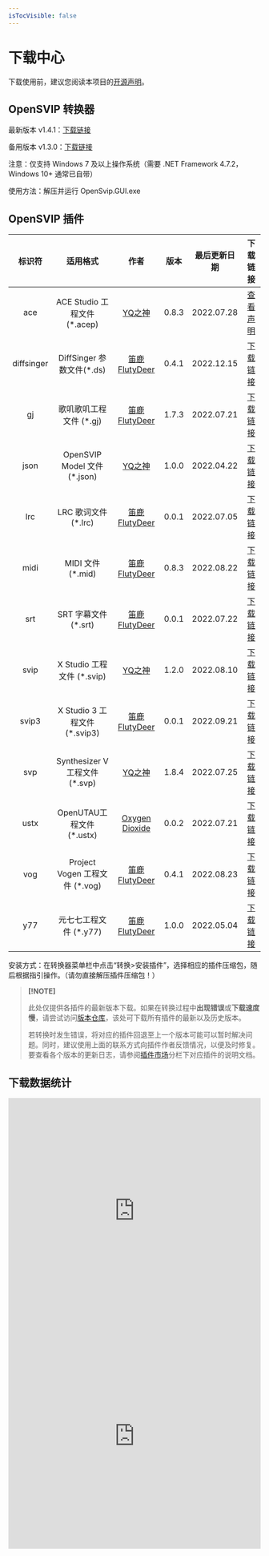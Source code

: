 ```yaml
---
isTocVisible: false
---
```


# 下载中心

下载使用前，建议您阅读本项目的[开源声明](license.md)。



## OpenSVIP 转换器

最新版本 v1.4.1：[下载链接](https://openvpi-1307911855.cos.ap-beijing.myqcloud.com/converter/opensvip_converter_1.4.1.zip)

备用版本 v1.3.0：[下载链接](https://openvpi-1307911855.cos.ap-beijing.myqcloud.com/converter/opensvip_converter_1.3.0.zip)

注意：仅支持 Windows 7 及以上操作系统（需要 .NET Framework 4.7.2，Windows 10+ 通常已自带）

使用方法：解压并运行 OpenSvip.GUI.exe



## OpenSVIP 插件

|   标识符   |            适用格式            |                         作者                          | 版本  | 最后更新日期 |                           下载链接                           |
| :--------: | :----------------------------: | :---------------------------------------------------: | :---: | :----------: | :----------------------------------------------------------: |
|    ace     |  ACE Studio 工程文件 (*.acep)  |    [YQ之神](https://space.bilibili.com/102844209)     | 0.8.3 |  2022.07.28  |               [查看声明](market/plugin-ace.md)               |
| diffsinger |   DiffSinger 参数文件(*.ds)    | [笛鹿FlutyDeer](https://space.bilibili.com/386270936) | 0.4.1 |  2022.12.15  | [下载链接](https://openvpi-1307911855.cos.ap-beijing.myqcloud.com/plugins/diffsinger/opensvip_plugin_diffsinger_0.4.1.zip) |
|     gj     |    歌叽歌叽工程文件 (*.gj)     | [笛鹿FlutyDeer](https://space.bilibili.com/386270936) | 1.7.3 |  2022.07.21  | [下载链接](https://openvpi-1307911855.cos.ap-beijing.myqcloud.com/plugins/gj/opensvip_plugin_gjgj_1.7.3.zip) |
|    json    |  OpenSVIP Model 文件 (*.json)  |    [YQ之神](https://space.bilibili.com/102844209)     | 1.0.0 |  2022.04.22  | [下载链接](https://openvpi-1307911855.cos.ap-beijing.myqcloud.com/plugins/json/opensvip_plugin_jsonsvip_1.0.0.zip) |
|    lrc     |      LRC 歌词文件 (*.lrc)      | [笛鹿FlutyDeer](https://space.bilibili.com/386270936) | 0.0.1 |  2022.07.05  | [下载链接](https://openvpi-1307911855.cos.ap-beijing.myqcloud.com/plugins/lrc/opensvip_plugin_lrc_0.0.1.zip) |
|    midi    |       MIDI 文件 (*.mid)        | [笛鹿FlutyDeer](https://space.bilibili.com/386270936) | 0.8.3 |  2022.08.22  | [下载链接](https://openvpi-1307911855.cos.ap-beijing.myqcloud.com/plugins/midi/opensvip_plugin_midi_0.8.3.zip) |
|    srt     |      SRT 字幕文件 (*.srt)      | [笛鹿FlutyDeer](https://space.bilibili.com/386270936) | 0.0.1 |  2022.07.22  | [下载链接](https://openvpi-1307911855.cos.ap-beijing.myqcloud.com/plugins/srt/opensvip_plugin_srt_0.0.1.zip) |
|    svip    |   X Studio 工程文件 (*.svip)   |    [YQ之神](https://space.bilibili.com/102844209)     | 1.2.0 |  2022.08.10  | [下载链接](https://openvpi-1307911855.cos.ap-beijing.myqcloud.com/plugins/svip/opensvip_plugin_binsvip_1.2.0.zip) |
|   svip3    | X Studio 3 工程文件 (*.svip3)  | [笛鹿FlutyDeer](https://space.bilibili.com/386270936) | 0.0.1 |  2022.09.21  | [下载链接](https://openvpi-1307911855.cos.ap-beijing.myqcloud.com/plugins/svip3/opensvip_plugin_svip3_0.0.1.zip) |
|    svp     | Synthesizer V 工程文件 (*.svp) |    [YQ之神](https://space.bilibili.com/102844209)     | 1.8.4 |  2022.07.25  | [下载链接](https://openvpi-1307911855.cos.ap-beijing.myqcloud.com/plugins/svp/opensvip_plugin_synthv_1.8.4.zip) |
|    ustx    |   OpenUTAU工程文件 (*.ustx)    |  [Oxygen Dioxide](https://github.com/oxygen-dioxide)  | 0.0.2 |  2022.07.21  | [下载链接](https://openvpi-1307911855.cos.ap-beijing.myqcloud.com/plugins/ustx/opensvip_plugin_ustx_0.0.2.zip) |
|    vog     | Project Vogen 工程文件 (*.vog) | [笛鹿FlutyDeer](https://space.bilibili.com/386270936) | 0.4.1 |  2022.08.23  | [下载链接](https://openvpi-1307911855.cos.ap-beijing.myqcloud.com/plugins/vog/opensvip_plugin_vogen_0.4.1.zip) |
|    y77     |     元七七工程文件 (*.y77)     | [笛鹿FlutyDeer](https://space.bilibili.com/386270936) | 1.0.0 |  2022.05.04  | [下载链接](https://openvpi-1307911855.cos.ap-beijing.myqcloud.com/plugins/y77/opensvip_plugin_y77_1.0.0.zip) |

安装方式：在转换器菜单栏中点击“转换>安装插件”，选择相应的插件压缩包，随后根据指引操作。（请勿直接解压插件压缩包！）



> **[!NOTE]**
>
> 此处仅提供各插件的最新版本下载。如果在转换过程中**出现错误**或**下载速度慢**，请尝试访问[版本仓库](https://share.weiyun.com/yMDgO6sz)，该处可下载所有插件的最新以及历史版本。
>
> 若转换时发生错误，将对应的插件回退至上一个版本可能可以暂时解决问题。同时，建议使用上面的联系方式向插件作者反馈情况，以便及时修复。要查看各个版本的更新日志，请参阅[插件市场](market/summary.md)分栏下对应插件的说明文档。



## 下载数据统计

<iframe src="https://openvpi.github.io/statistics/converter.html" scrolling="no" border="0" frameborder="no" framespacing="0" allowfullscreen="true" style="width: 800px; height: 450px; max-width: 100%;"></iframe>

<iframe src="https://openvpi.github.io/statistics/plugins.html" scrolling="no" border="0" frameborder="no" framespacing="0" allowfullscreen="true" style="width: 800px; height: 450px; max-width: 100%;"></iframe>

